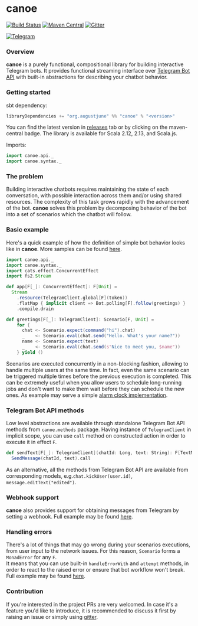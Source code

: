 canoe
=============

[![Build Status](https://travis-ci.org/augustjune/canoe.svg?branch=master)](https://travis-ci.org/augustjune/canoe)
[![Maven Central](https://maven-badges.herokuapp.com/maven-central/org.augustjune/canoe_2.12/badge.svg)](https://maven-badges.herokuapp.com/maven-central/org.augustjune/canoe_2.12)
[![Gitter](https://badges.gitter.im/augustjune-canoe/community.svg)](https://gitter.im/augustjune-canoe/community?utm_source=badge&utm_medium=badge&utm_campaign=pr-badge)

[![Telegram](https://img.shields.io/badge/Bot%20API-4.4%20(July%2029%2C%202019)-00aced.svg)](https://core.telegram.org/bots/api#recent-changes)
    
### Overview
**canoe** is a purely functional, compositional library for building interactive Telegram bots.
It provides functional streaming interface over [Telegram Bot API](https://core.telegram.org/bots/api) 
with built-in abstractions for describing your chatbot behavior.

### Getting started
sbt dependency:
```scala
libraryDependencies += "org.augustjune" %% "canoe" % "<version>"
```
You can find the latest version in [releases](https://github.com/augustjune/canoe/releases) tab 
or by clicking on the maven-central badge. The library is available for Scala 2.12, 2.13, and Scala.js.

Imports:
```scala
import canoe.api._
import canoe.syntax._
```

### The problem
Building interactive chatbots requires maintaining the state of each conversation, 
with possible interaction across them and/or using shared resources.
The complexity of this task grows rapidly with the advancement of the bot.
**canoe** solves this problem by decomposing behavior of the bot into a set of scenarios 
which the chatbot will follow.

### Basic example
Here's a quick example of how the definition of simple bot behavior looks like in **canoe**. 
More samples can be found [here](https://github.com/augustjune/canoe/tree/master/examples/src/main/scala/samples). 

```scala
import canoe.api._
import canoe.syntax._
import cats.effect.ConcurrentEffect
import fs2.Stream

def app[F[_]: ConcurrentEffect]: F[Unit] = 
  Stream
    .resource(TelegramClient.global[F](token))
    .flatMap { implicit client => Bot.polling[F].follow(greetings) }
    .compile.drain

def greetings[F[_]: TelegramClient]: Scenario[F, Unit] =
    for {
      chat <- Scenario.expect(command("hi").chat)
      _    <- Scenario.eval(chat.send("Hello. What's your name?"))
      name <- Scenario.expect(text)
      _    <- Scenario.eval(chat.send(s"Nice to meet you, $name"))
    } yield ()
```

Scenarios are executed concurrently in a non-blocking fashion, 
allowing to handle multiple users at the same time.
In fact, even the same scenario can be triggered multiple times before 
the previous execution is completed.
This can be extremely useful when you allow users to schedule long-running jobs 
and don't want to make them wait before they can schedule the new ones.
As example may serve a simple [alarm clock implementation](https://github.com/augustjune/canoe/tree/master/examples/src/main/scala/samples/TimerAlarm.scala).


### Telegram Bot API methods
Low level abstractions are available through standalone Telegram Bot API methods from `canoe.methods` package.
Having instance of `TelegramClient` in implicit scope, 
you can use `call` method on constructed action in order to execute it in effect `F`.

```scala
def sendText[F[_]: TelegramClient](chatId: Long, text: String): F[TextMessage] = 
  SendMessage(chatId, text).call
```

As an alternative, all the methods from Telegram Bot API are available from corresponding models,
e.g.`chat.kickUser(user.id)`, `message.editText("edited")`.

### Webhook support
**canoe** also provides support for obtaining messages from Telegram by setting a webhook.
Full example may be found [here](https://github.c?om/augustjune/canoe/blob/master/examples/src/main/scala/samples/Webhook.scala).

### Handling errors
There's a lot of things that may go wrong during your scenarios executions, 
from user input to the network issues.
For this reason, `Scenario` forms a `MonadError` for any `F`.  
It means that you can use built-in `handleErrorWith` and `attempt` methods,
in order to react to the raised error or ensure that bot workflow won't break.
Full example may be found [here](https://github.com/augustjune/canoe/blob/master/examples/src/main/scala/samples/ErrorHandling.scala).

### Contribution
If you're interested in the project PRs are very welcomed.
In case it's a feature you'd like to introduce, it is recommended to discuss it first by raising an issue 
or simply using [gitter](https://gitter.im/augustjune-canoe/community).